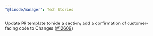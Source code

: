 ```yaml
---
"@linode/manager": Tech Stories
---
```


Update PR template to hide a section; add a confirmation of customer-facing code to Changes ([#12609](https://github.com/linode/manager/pull/12609))
